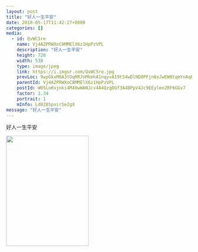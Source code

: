```yaml
---
layout: post
title: "好人一生平安" 
date: 2018-05-17T11:42:27+0000 
categories: [] 
media:
  - id: QvWC5re
    name: Vj4AZPRWXoC8MMElX6z1HpPzVPL
    description: "好人一生平安"   
    height: 720
    width: 538
    type: image/jpeg
    link: https://i.imgur.com/QvWC5re.jpg
    prevLoc: 9wpGkxM0A3tOqRRJnMkmhA1nqyvA19t54wDlND8PFjn6xJwEW0tqmYnAqPqMuAGo2Eq18ZS41W0N5ZGwcwQNOEZw5mh6Qx6vNvV6c853kqPV5AirkWEMJQRYiGxwj4Rvw9t86Yx3RRMVI020J36VNksQRpXDrMJWcNlMLNZgYmF7GGzZ0YvQH9Pp4DD2jjhYpEJOVv6Ptvl741n5WMhKVE3pqXlLtAJxxrr8qkfjW1wo160ZcJLqP5owApU2LXMxX4RLUM5
    parentId: Vj4AZPRWXoC8MMElX6z1HpPzVPL
    postId: W05LoKvjnki4M40wWANJcv4A4QzgDOf3A4BPpV4Jc9EEylmn2RF6GGv7
    factor: 1.34
    portrait: 1
    mInfo: Ld828SpvirSe2gX
message: "好人一生平安"
---
```


好人一生平安


[//]: #media:  
<a href="https://i.imgur.com/QvWC5re.jpg"><img src="https://i.imgur.com/QvWC5re.jpg" height="300" width="224" /></a> 
 
